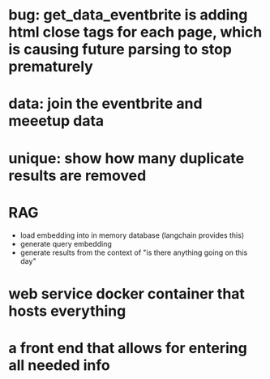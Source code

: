 # bug: get_data_eventbrite is adding html close tags for each page, which is causing future parsing to stop prematurely 

# data: join the eventbrite and meeetup data

# unique: show how many duplicate results are removed

# RAG
* load embedding into in memory database (langchain provides this)
* generate query embedding
* generate results from the context of "is there anything going on this day"

# web service docker container that hosts everything

# a front end that allows for entering all needed info